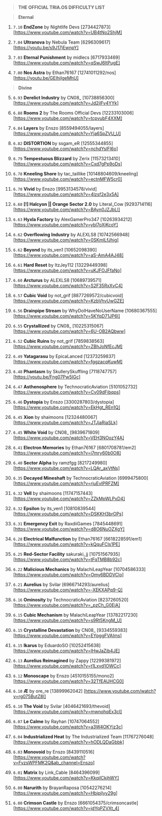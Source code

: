 > **THE OFFICIAL TRIA.OS DIFFICULTY LIST**

> **Eternal**

1. ``7.10`` **EndZone** by Nightlife Devs [2734427873] [https://www.youtube.com/watch?v=UB4tNo2ShjM]

2. ``7.04`` **Ultranova** by Nebula Team [6296309617] [https://youtu.be/s9J17jEwnpY]

3. ``7.03`` **Eternal Punishment** by midlecs [6717933469] [https://www.youtube.com/watch?v=qSwJ6ItPugE]

4. ``7.00`` **Nos Astra** by Ethan76167 [12741011292/nos] [https://youtu.be/GEIhjIgeMhU]

> **Divine**

5. ``6.93`` **Derelict Industry** by CN08_ [10738856300] [https://www.youtube.com/watch?v=Jd2jlFv4YYk]

6. ``6.88`` **Rooms 2** by The Rooms Official Devs [12233103006] [https://www.youtube.com/watch?v=tcpvubF4XXM]

7. ``6.84`` **Layers** by Enszo [8559494055/layers] [https://www.youtube.com/watch?v=Yja6SpZVU_U]

8. ``6.82`` **DISTORTION** by ssgam_eR [12555344855] [https://www.youtube.com/watch?v=nchdYslFl6o]

9. ``6.79`` **Tempestuous Blizzard** by Zerix [11573213410] [https://www.youtube.com/watch?v=Cxd7gPp9oDs]

10. ``6.78`` **Kneeling Shore** by tac_taillike [10148804609/kneeling] [https://www.youtube.com/watch?v=ectnMFW5cr0]

11. ``6.70`` **Vivid** by Enszo [9953134578/vivid] [https://www.youtube.com/watch?v=4lzsf2e3x5A]

12. ``6.68`` **[!] Halcyon || Orange Sector 2.0** by Literal_Cow [9293714116] [https://www.youtube.com/watch?v=BAyn0JZJbLI]

13. ``6.63`` **Hyxla Factory** by AlexGamerPro347 [10263934212] [https://www.youtube.com/watch?v=ybl7oXjKcoY]

14. ``6.62`` **Overflowing Industry** by ALEXLS8 [10742566948] [https://www.youtube.com/watch?v=0SKmlLfJhig]

15. ``6.62`` **Beyond** by its_ven1 [10652098390] [https://www.youtube.com/watch?v=aS-AmA4AJ48]

16. ``6.61`` **Hard Reset** by ItzJey112 [13229449398] [https://www.youtube.com/watch?v=uKJFOJFfaNo]

17. ``6.60`` **Arcturus** by ALEXLS8 [10689739571] [https://www.youtube.com/watch?v=S2F35RxXvC4]

18. ``6.57`` **Cubic Void** by not_grif [8877269572/cubicvoid] [https://www.youtube.com/watch?v=KzbVhvUwGZE]

19. ``6.56`` **Drainpipe Stream** by WhyDoIHaveNoUserName [10680367555] [https://www.youtube.com/watch?v=5KYqD71JP6I]

20. ``6.55`` **Crystallized** by CN08_ [10225315067] [https://www.youtube.com/watch?v=6U-OB2AQbww]

21. ``6.52`` **Cubic Ruins** by not_grif [7859838563] [https://www.youtube.com/watch?v=ZBhJoNfEcJM]

22. ``6.49`` **Yatagarasu** by EpicaLanced [12373259837] [https://www.youtube.com/watch?v=fggzacqKuwM]

23. ``6.48`` **Phantasm** by SkullerySkuffling [7118747757] [https://youtu.be/Fng07Pw5IGc]

24. ``6.47`` **Asthenosphere** by TechnocraticAviation [5101052732] [https://www.youtube.com/watch?v=Cv09dFibqps]

25. ``6.46`` **Dystopia** by Enszo [3300287803/dystopia] [https://www.youtube.com/watch?v=EkHgt_REn1Q]

26. ``6.45`` **Xion** by shaimoons [12324480067] [https://www.youtube.com/watch?v=JTJjaRiaSLk]

27. ``6.45`` **White Void** by CN08_ [9839671809] [https://www.youtube.com/watch?v=VEH3NOozY4A]

28. ``6.41`` **Electron Memories** by Ethan76167 [6801708781/em2] [https://www.youtube.com/watch?v=i7mry60b0O8] 

29. ``6.40`` **Sector Alpha** by ramzfgg [8217249980] [https://www.youtube.com/watch?v=LQAr_axVtNs]

30. ``6.35`` **Decayed Mineshaft** by TechnocraticAviation [6999475800] [https://www.youtube.com/watch?v=rjuEvIPRFZM]

31. ``6.32`` **Vell** by shaimoons [11747157443] [https://www.youtube.com/watch?v=ZZkMpWLPxD4]

32. ``6.32`` **Epsilon** by its_ven1 [10810839544] [https://www.youtube.com/watch?v=DSKKH3brOPs]

33. ``6.31`` **Emergency Exit** by RaxdiiGames [7845448691] [https://www.youtube.com/watch?v=d8O6NuOZXgY]

34. ``6.28`` **Electrical Malfunction** by Ethan76167 [6618228591/em1] [https://www.youtube.com/watch?v=kQquFCls1PE]

35. ``6.25`` **Red-Sector Facility** sakuraki_jj [10751567935] [https://www.youtube.com/watch?v=tFqTMB8b92c]

36. ``6.22`` **Malicious Mechanics** by MalachiLeapYear [10704586333] [https://www.youtube.com/watch?v=Omy6BDDVClo]

37. ``6.21`` **Aurelius** by Svilar [6966714293/aurelius] [https://www.youtube.com/watch?v=-XEKXAPq9-Q]

38. ``6.16`` **Ominosity** by TechnocraticAviation [8237260520] [https://www.youtube.com/watch?v=_pzCh_G0EjA]

39. ``6.15`` **Cubic Mechanism** by MalachiLeapYear [13782217230] [https://www.youtube.com/watch?v=s9Rt5KngM_U]

40. ``6.15`` **Crystalline Devastation** by CN08_ [9334559383] [https://www.youtube.com/watch?v=EYpggFVAIms]

41. ``6.15`` **Ikarus** by EduardoSO [10252415638] [https://www.youtube.com/watch?v=IHwJaZib4JE]

42. ``6.13`` **Aurelius Reimagined** by Zappy [12299381972] [https://www.youtube.com/watch?v=t1Lxvd1OWCc]

43. ``6.12`` **Monoscape** by Enszo [4510155155/mono2] [https://www.youtube.com/watch?v=32TfEAUHCG0]

44. ``6.10`` **Æ** by ore_re [13899962042] [https://www.youtube.com/watch?v=rg075ButZ8I]

45. ``6.10`` **The Void** by Svilar [4046421693/thevoid] [https://www.youtube.com/watch?v=mwnohqEx3cI]

46. ``6.07`` **Le Calme** by Rayhan [10747064552] [https://www.youtube.com/watch?v=a3W4OKYjz3c]

47. ``6.04`` **Industrialized Heat** by The Industrialized Team [11767276048] [https://www.youtube.com/watch?v=hODLQDaGbbk] 

48. ``6.03`` **Monovoid** by Enszo [8439110516] [https://www.youtube.com/watch?v=FvzsWPFMK2Q&ab_channel=Enszo] 

49. ``6.01`` **Matrix** by Link_Cable [8464396099] [https://www.youtube.com/watch?v=KkqilCkjhWY]

50. ``6.00`` **Narurith** by BrayanRaposa [10542276214] [https://www.youtube.com/watch?v=HbipjIyv29g]

51. ``6.00`` **Crimson Castle** by Enszo [6661054375/crimsoncastle] [https://www.youtube.com/watch?v=jdYqPZVXt_4]
